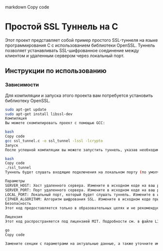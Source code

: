 markdown
Copy code
# Простой SSL Туннель на C

Этот проект представляет собой пример простого SSL-туннеля на языке программирования C с использованием библиотеки OpenSSL. Туннель позволяет устанавливать SSL-шифрованное соединение между клиентом и удаленным сервером через локальный порт.

## Инструкции по использованию

### Зависимости

Для компиляции и запуска этого проекта вам потребуется установить библиотеку OpenSSL.

```bash
sudo apt-get update
sudo apt-get install libssl-dev
Компиляция
Вы можете скомпилировать проект с помощью GCC:

bash
Copy code
gcc ssl_tunnel.c -o ssl_tunnel -lssl -lcrypto
Запуск
После успешной компиляции вы можете запустить туннель, указав необходимые параметры:

bash
Copy code
./ssl_tunnel
Туннель будет слушать входящие подключения на локальном порту (по умолчанию 8443) и направлять трафик через SSL-канал на удаленный сервер.

Параметры
SERVER_HOST: Хост удаленного сервера. Измените в исходном коде на ваш реальный хост.
SERVER_PORT: Порт удаленного сервера. Измените в исходном коде на ваш реальный порт.
LOCAL_PORT: Локальный порт, который будет слушать туннель. Измените в исходном коде при необходимости.
CIPHER_ALGORITHM: Алгоритм шифрования SSL. Измените в исходном коде при необходимости.
Безопасность
Этот код предоставляется только в образовательных целях и не рекомендуется использовать его в продуктивной среде без соответствующей доработки и тестирования.

Лицензия
Этот код распространяется под лицензией MIT. Подробности см. в файле LICENSE.

go
Copy code

Замените секции с параметрами на актуальные данные, а также уточните имена файлов, если они отличаются. Этот README.md предполагает, что ваш исходный код находится в файле `ssl_tunnel.c` и вы используете библиотеку OpenSSL. Если вы используете библиотеку Bee2evp, убедитесь, что ваши инструкции отражают это.




